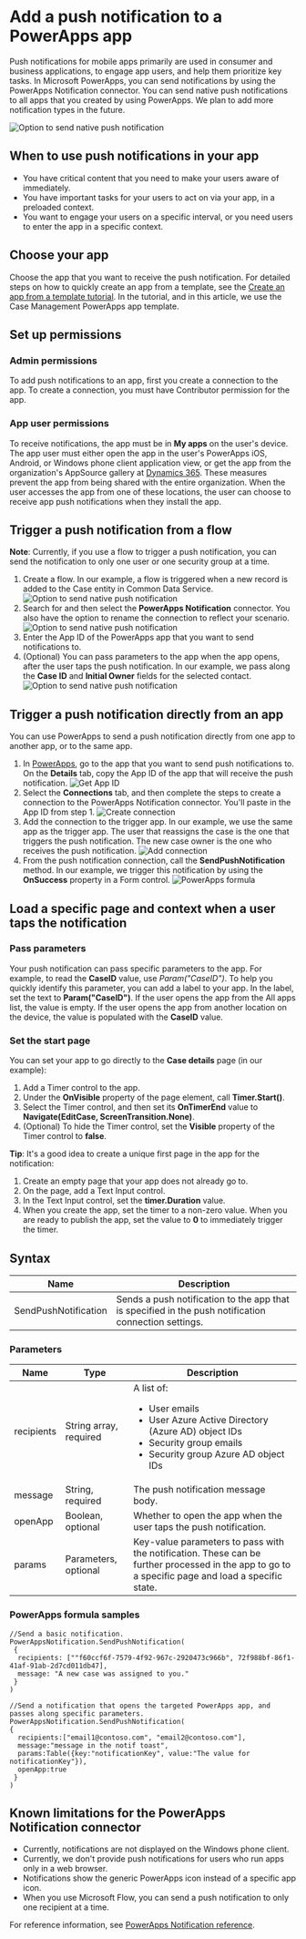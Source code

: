 <properties
	pageTitle="Add push notifications | Microsoft PowerApps"
	description="Learn how to send native push notifications to a PowerApps app."
	services=""
	suite="powerapps"
	documentationCenter="na"
	authors="jamesol-msft"
	manager="anneta"
	editor=""
	tags=""
	/>

<tags
	ms.service="powerapps"
	ms.devlang="na"
	ms.topic="article"
	ms.tgt_pltfrm="na"
	ms.workload="na"
	ms.date="08/08/2017"
	ms.author="jamesol"/>


# Add a push notification to a PowerApps app

Push notifications for mobile apps primarily are used in consumer and business applications, to engage app users, and help them prioritize key tasks. In Microsoft PowerApps, you can send notifications by using the PowerApps Notification connector. You can send native push notifications to all apps that you created by using PowerApps. We plan to add more notification types in the future.

![Option to send native push notification][1]

## When to use push notifications in your app

- You have critical content that you need to make your users aware of immediately.
- You have important tasks for your users to act on via your app, in a preloaded context.
- You want to engage your users on a specific interval, or you need users to enter the app in a specific context.


## Choose your app

Choose the app that you want to receive the push notification. For detailed steps on how to quickly create an app from a template, see the [Create an app from a template tutorial](https://powerapps.microsoft.com/tutorials/get-started-test-drive/). In the tutorial, and in this article, we use the Case Management PowerApps app template. 

## Set up permissions

### Admin permissions

To add push notifications to an app, first you create a connection to the app. To create a connection, you must have Contributor permission for the app.

### App user permissions

To receive notifications, the app must be in **My apps** on the user's device. The app user must either open the app in the user's PowerApps iOS, Android, or Windows phone client application view, or get the app from the organization's AppSource gallery at [Dynamics 365](https://home.dynamics.com/). These measures prevent the app from being shared with the entire organization. When the user accesses the app from one of these locations, the user can choose to receive app push notifications when they install the app.


## Trigger a push notification from a flow

**Note**: Currently, if you use a flow to trigger a push notification, you can send the notification to only one user or one security group at a time.

1. Create a flow. In our example, a flow is triggered when a new record is added to the Case entity in Common Data Service.
	![Option to send native push notification][4]
2. Search for and then select the **PowerApps Notification** connector. You also have the option to rename the connection to reflect your scenario.
	![Option to send native push notification][5]
3. Enter the App ID of the PowerApps app that you want to send notifications to.
4. (Optional) You can pass parameters to the app when the app opens, after the user taps the push notification. In our example, we pass along the **Case ID** and **Initial Owner** fields for the selected contact.
	![Option to send native push notification][6]

## Trigger a push notification directly from an app

You can use PowerApps to send a push notification directly from one app to another app, or to the same app.

1. In [PowerApps](https://web.powerapps.com/), go to the app that you want to send push notifications to. On the **Details** tab, copy the App ID of the app that will receive the push notification.
	![Get App ID][8]
2. Select the **Connections** tab, and then complete the steps to create a connection to the PowerApps Notification connector. You'll paste in the App ID from step 1.
	![Create connection][9]
3. Add the connection to the trigger app. In our example, we use the same app as the trigger app. The user that reassigns the case is the one that triggers the push notification. The new case owner is the one who receives the push notification.
	![Add connection][10]
4. From the push notification connection, call the **SendPushNotification** method. In our example, we trigger this notification by using the **OnSuccess** property in a Form control.
	![PowerApps formula][11]


## Load a specific page and context when a user taps the notification

### Pass parameters

Your push notification can pass specific parameters to the app. For example, to read the **CaseID** value, use *Param("CaseID")*. To help you quickly identify this parameter, you can add a label to your app. In the label, set the text to **Param("CaseID")**. If the user opens the app from the All apps list, the value is empty. If the user opens the app from another location on the device, the value is populated with the **CaseID** value.

### Set the start page

You can set your app to go directly to the **Case details** page (in our example):

1. Add a Timer control to the app.
2. Under the **OnVisible** property of the page element, call **Timer.Start()**.
3. Select the Timer control, and then set its **OnTimerEnd** value to **Navigate(EditCase, ScreenTransition.None)**.
4. (Optional) To hide the Timer control, set the **Visible** property of the Timer control to **false**.

**Tip**: It's a good idea to create a unique first page in the app for the notification:

1. Create an empty page that your app does not already go to.
2. On the page, add a Text Input control.
3. In the Text Input control, set the **timer.Duration** value.
4. When you create the app, set the timer to a non-zero value. When you are ready to publish the app, set the value to **0** to immediately trigger the timer.

## Syntax

| Name                 | Description                                                                                  |
|----------------------|------------------------------------------------------------------------------------------|
| SendPushNotification | Sends a push notification to the app that is specified in the push notification connection settings. |

### Parameters
| Name       | Type                      | Description                                                                                                                                                             |
|------------|---------------------------|---------------------------------------------------------------------------------------------------------------------------------------------------------------------|
| recipients | String array, required | A list of: <ul> <li>User emails</li> <li>User Azure Active Directory (Azure AD) object IDs</li> <li>Security group emails</li> <li>Security group Azure AD object IDs </li></ul>                |
| message    | String, required          | The push notification message body.                                                                                                                             |
| openApp    | Boolean, optional         | Whether to open the app when the user taps the push notification.                                                                                             |
| params     | Parameters, optional      | Key-value parameters to pass with the notification. These can be further processed in the app to go to a specific page and load a specific state. |

### PowerApps formula samples

```
//Send a basic notification.
PowerAppsNotification.SendPushNotification(
 {
  recipients: [""f60ccf6f-7579-4f92-967c-2920473c966b", 72f988bf-86f1-41af-91ab-2d7cd011db47],
  message: "A new case was assigned to you."
 }
)

//Send a notification that opens the targeted PowerApps app, and passes along specific parameters.
PowerAppsNotification.SendPushNotification(
{
  recipients:["email1@contoso.com", "email2@contoso.com"],
  message:"message in the notif toast",
  params:Table({key:"notificationKey", value:"The value for notificationKey"}),
  openApp:true
 }
)
```

## Known limitations for the PowerApps Notification connector

* Currently, notifications are not displayed on the Windows phone client.
* Currently, we don't provide push notifications for users who run apps only in a web browser.
* Notifications show the generic PowerApps icon instead of a specific app icon.
* When you use Microsoft Flow, you can send a push notification to only one recipient at a time.

For reference information, see [PowerApps Notification reference](https://docs.microsoft.com/en-us/connectors/powerappsnotification/).



[1]: ./media/add-notifications/pic1-send-notif.jpg
[2]: ./media/add-notifications/pic2-diagramoverview.jpg
[3]: ./media/add-notifications/pic3-select-app-id.jpg
[4]: ./media/add-notifications/pic4-step1-flowupdated.jpg
[5]: ./media/add-notifications/pic5-step2-create-connection.jpg
[6]: ./media/add-notifications/pic6-step3-configure-notif.jpg
[7]: ./media/add-notifications/pic7-case-table.jpg
[8]: ./media/add-notifications/grab-id.png
[9]: ./media/add-notifications/create-connection.png
[10]: ./media/add-notifications/add-connection.png
[11]: ./media/add-notifications/powerapps-function.png

